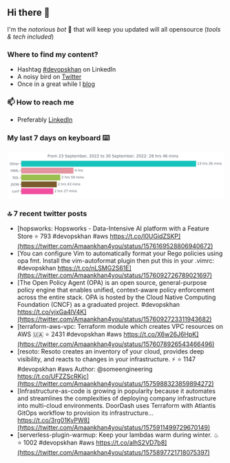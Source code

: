 <!--- [![Hits](https://hits.seeyoufarm.com/api/count/incr/badge.svg?url=https%3A%2F%2Fgithub.com%2Fakhan4u%2Fhit-counter&count_bg=%2379C83D&title_bg=%23555555&icon=&icon_color=%23E7E7E7&title=visits&edge_flat=false)](https://hits.seeyoufarm.com) --->

## Hi there 👋

I'm the _notorious bot_ 🤣 that will keep you updated will all opensource (_tools & tech included_) 

### Where to find my content?

* Hashtag [#devopskhan](https://www.linkedin.com/feed/hashtag/devopskhan) on LinkedIn
* A noisy bird on [Twitter](https://twitter.com/Amaankhan4you)
* Once in a great while I [blog](https://linuxparrot.com) 


### 📫 **How to reach me**

* Preferably [LinkedIn](https://www.linkedin.com/in/amaan-khan-linux-ninja)

### My last 7 days on keyboard ⌨️

<img src="https://github.com/akhan4u/akhan4u/blob/main/images/stat.svg" alt="Amaan's Wakatime Activity!"/>

### 🔝 7 recent twitter posts
<!-- DEVDOJO:START -->
- [hopsworks: Hopsworks - Data-Intensive AI platform with a Feature Store
⭐️ 793
#devopskhan #aws
https://t.co/I0UGidZSKP](https://twitter.com/Amaankhan4you/status/1576169528806940672)
- [You can configure Vim to automatically format your Rego policies using opa fmt. Install the vim-autoformat plugin then put this in your .vimrc: #devopskhan https://t.co/nLSMG2S61E](https://twitter.com/Amaankhan4you/status/1576092726789021697)
- [The Open Policy Agent &lpar;OPA&rpar; is an open source, general-purpose policy engine that enables unified, context-aware policy enforcement across the entire stack. OPA is hosted by the Cloud Native Computing Foundation &lpar;CNCF&rpar; as a graduated project. #devopskhan https://t.co/yjxGa4lV4K](https://twitter.com/Amaankhan4you/status/1576092723311943682)
- [terraform-aws-vpc: Terraform module which creates VPC resources on AWS 🇺🇦
⭐️ 2431
#devopskhan #aws
https://t.co/X6w26J6HpK](https://twitter.com/Amaankhan4you/status/1576078926543466496)
- [resoto: Resoto creates an inventory of your cloud, provides deep visibility, and reacts to changes in your infrastructure. ⚡️
⭐️ 1147
#devopskhan #aws
Author: @someengineering
https://t.co/UFZZScRKjc](https://twitter.com/Amaankhan4you/status/1575988323859894272)
- [Infrastructure-as-code is growing in popularity because it automates and streamlines the complexities of deploying company infrastructure into multi-cloud environments. DoorDash uses Terraform with Atlantis GitOps workflow to provision its infrastructure… https://t.co/3rg01KyPW8](https://twitter.com/Amaankhan4you/status/1575911499729670149)
- [serverless-plugin-warmup: Keep your lambdas warm during winter. ♨
⭐️ 1002
#devopskhan #aws
https://t.co/alhS2VD7b8](https://twitter.com/Amaankhan4you/status/1575897721718075397)
<!-- DEVDOJO:END -->

<!-- ![Amaan's GitHub stats](https://github-readme-stats.vercel.app/api?username=akhan4u&count_private=true&show_icons=true&hide=contribs) -->
